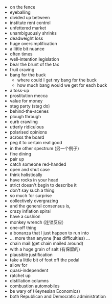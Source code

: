  - on the fence
 - eyeballing
 - divided up between
 - institute rent control
 - unfettered market
 - unambiguously shrinks
 - deadweight loss
 - huge oversimplification
 - a little bit nuance
 - often times
 - well-intention legislation
 - bear the brunt of the tax
 - fruit craving
 - bang for the buck
    - where could I get my bang for the buck
    - how much bang would we get for each buck
 - a toss-up
 - prostitution mecca
 - value for money
 - stag party (stag do)
 - behind-the-scenes 
 - plough through
 - curb crawling
 - utterly ridiculous
 - polarised opinions 
 - across the board
 - peg it to certain real good
 - in the other spectrum (另一个例子)
 - fine dining
 - pair up
 - catch someone red-handed
 - open and shut case
 - think holistically
 - have rocks in your head
 - strict doesn't begin to describe it
 - don't say such a thing
 - so much for surprise
 - collectively overgrazing
 - and the general consensus is, 
 - crazy inflation spiral
 - have a cushion
 - monkey wrench (连锁反应)
 - one-off thing
 - a bonanza that I just happen to run into
 - ... more than anyone (has difficulties) ...
 - chain mail (get chain mailed around)
 - with a huge grain of salt (有保留的)
 - plausible justification
 - take a little bit of foot off the pedal
 - allow for
 - quasi-independent
 - ratchet up 
 - distillation columns
 - combustion automobiles
 - be wary of (Keynesian Economics)
 - both Republican and Democratic administration